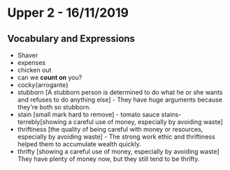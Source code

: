 

# Upper 2 - 16/11/2019

## Vocabulary and Expressions 
* Shaver
* expenses 
* chicken out
* can we **count on** you?
* cocky{arrogante}
* stubborn [A stubborn person is determined to do what he or she wants and refuses to do anything else] - They have huge arguments because they're both so stubborn.
* stain [small mark hard to remove] -  tomato sauce stains-terrebly[showing a careful use of money, especially by avoiding waste]
* thriftiness [the quality of being careful with money or resources, especially by avoiding waste] - The strong work ethic and thriftiness helped them to accumulate wealth quickly.
* thrifty [showing a careful use of money, especially by avoiding waste] They have plenty of money now, but they still tend to be thrifty.
